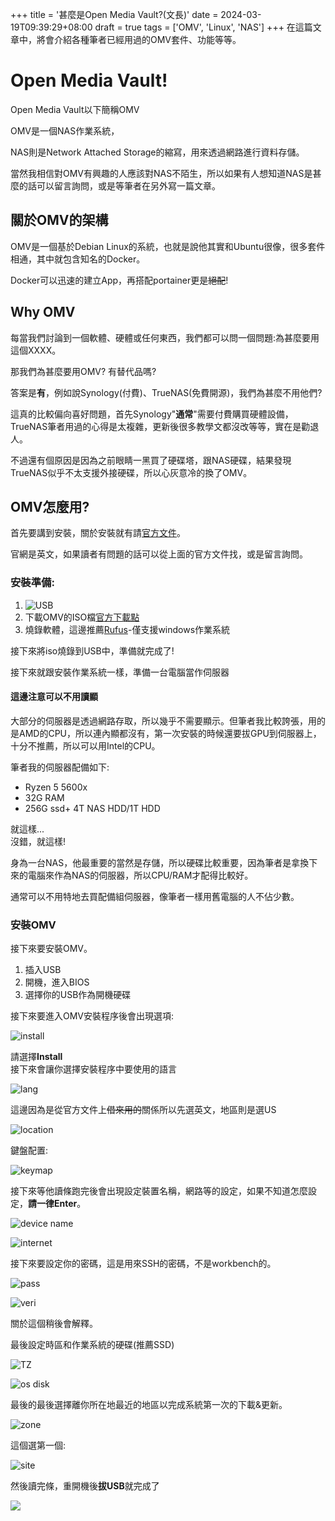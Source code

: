 +++
title = '甚麼是Open Media Vault?(文長)'
date = 2024-03-19T09:39:29+08:00
draft = true
tags = ['OMV', 'Linux', 'NAS']
+++
在這篇文章中，將會介紹各種筆者已經用過的OMV套件、功能等等。

# Open Media Vault!
Open Media Vault以下簡稱OMV

OMV是一個NAS作業系統，

NAS則是Network Attached Storage的縮寫，用來透過網路進行資料存儲。

當然我相信對OMV有興趣的人應該對NAS不陌生，所以如果有人想知道NAS是甚麼的話可以留言詢問，或是等筆者在另外寫一篇文章。

## 關於OMV的架構

OMV是一個基於Debian Linux的系統，也就是說他其實和Ubuntu很像，很多套件相通，其中就包含知名的Docker。

Docker可以迅速的建立App，再搭配portainer更是~~絕配~~!

## Why OMV

每當我們討論到一個軟體、硬體或任何東西，我們都可以問一個問題:為甚麼要用這個XXXX。

那我們為甚麼要用OMV? 有替代品嗎?

答案是**有**，例如說Synology(付費)、TrueNAS(免費開源)，我們為甚麼不用他們?

這真的比較偏向喜好問題，首先Synology"**通常**"需要付費購買硬體設備，TrueNAS筆者用過的心得是太複雜，更新後很多教學文都沒改等等，實在是勸退人。

不過還有個原因是因為之前眼睛一黑買了硬碟塔，跟NAS硬碟，結果發現TrueNAS似乎不太支援外接硬碟，所以心灰意冷的換了OMV。

## OMV怎麼用?

首先要講到安裝，關於安裝就有請[官方文件](https://docs.openmediavault.org/en/latest/installation/index.html)。

官網是英文，如果讀者有問題的話可以從上面的官方文件找，或是留言詢問。

### 安裝準備:

1. ![USB](../../USB1.png)
2. 下載OMV的ISO檔[官方下載點](https://www.openmediavault.org/?page_id=77)
3. 燒錄軟體，這邊推薦[Rufus](https://rufus.ie/zh_TW/)-僅支援windows作業系統

接下來將iso燒錄到USB中，準備就完成了!

接下來就跟安裝作業系統一樣，準備一台電腦當作伺服器

#### 這邊注意可以不用讀顯

大部分的伺服器是透過網路存取，所以幾乎不需要顯示。但筆者我比較誇張，用的是AMD的CPU，所以連內顯都沒有，第一次安裝的時候還要拔GPU到伺服器上，十分不推薦，所以可以用Intel的CPU。

筆者我的伺服器配備如下:

 - Ryzen 5 5600x
 - 32G RAM
 - 256G ssd+ 4T NAS HDD/1T HDD

就這樣...<br />
沒錯，就這樣!<br />

身為一台NAS，他最重要的當然是存儲，所以硬碟比較重要，因為筆者是拿換下來的電腦來作為NAS的伺服器，所以CPU/RAM才配得比較好。

通常可以不用特地去買配備組伺服器，像筆者一樣用舊電腦的人不佔少數。

### 安裝OMV

接下來要安裝OMV。

1. 插入USB
2. 開機，進入BIOS
3. 選擇你的USB作為開機硬碟

接下來要進入OMV安裝程序後會出現選項:

![install](../../install_1.png)

請選擇**Install**<br />
接下來會讓你選擇安裝程序中要使用的語言

![lang](../../install_2.png)

這邊因為是從官方文件上~~借來用的~~關係所以先選英文，地區則是選US

![location](../../install_3.png)

鍵盤配置:

![keymap](../../install_4.png)

接下來等他讀條跑完後會出現設定裝置名稱，網路等的設定，如果不知道怎麼設定，**請一律Enter**。

![device name](../../install_7.png)

![internet](../../install_8.png)

接下來要設定你的密碼，這是用來SSH的密碼，不是workbench的。

![pass](../../install_9.png)

![veri](../../install_10.png)

關於這個稍後會解釋。

最後設定時區和作業系統的硬碟(推薦SSD)

![TZ](../../install_11.png)

![os disk](../../install_12.png)

最後的最後選擇離你所在地最近的地區以完成系統第一次的下載&更新。

![zone](../../install_14.png)

這個選第一個:

![site](../../install_15.png)

然後讀完條，重開機後**拔USB**就完成了

![](../../install_19.png)
